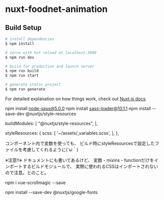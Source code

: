# nuxt-foodnet-animation

## Build Setup

```bash
# install dependencies
$ npm install

# serve with hot reload at localhost:3000
$ npm run dev

# build for production and launch server
$ npm run build
$ npm run start

# generate static project
$ npm run generate
```

For detailed explanation on how things work, check out [Nuxt.js docs](https://nuxtjs.org).


npm install node-sass@5.0.0
npm install sass-loader@10.1.1
npm install --save-dev @nuxtjs/style-resources

  buildModules: [
    "@nuxtjs/style-resources",
  ],
  
  styleResources: {
    scss: [
      '~/assets/_variables.scss',
    ],
  },

  コンポーネント内で変数を使っても、
ビルド時にstyleResourcesで設定したファイルを考慮してくれるように(´ω｀)

※注意!!※
ドキュメントにも書いてあるけど、
変数・mixins・functionだけをインポートするビルドモジュールで、
実際に使われるCSSはインポートされないので注意。とのこと。

<!-- スクロールマジックインストール -->
npm i vue-scrollmagic --save

<!-- google fonts インストール -->
npm install --save-dev @nuxtjs/google-fonts
